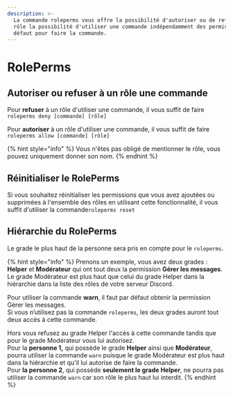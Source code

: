 ```yaml
---
description: >-
  La commande roleperms vous offre la possibilité d'autoriser ou de refuser à un
  rôle la possibilité d'utiliser une commande indépendamment des permissions par
  défaut pour faire la commande.
---
```


# RolePerms

## Autoriser ou refuser à un rôle une commande <a id="allow-or-deny"></a>

Pour **refuser** à un rôle d'utiliser une commande, il vous suffit de faire `roleperms deny [commande] [rôle]`  
  
Pour **autoriser** à un rôle d'utiliser une commande, il vous suffit de faire `roleperms allow [commande] [rôle]`

{% hint style="info" %}
Vous n'êtes pas obligé de mentionner le rôle, vous pouvez uniquement donner son nom.
{% endhint %}

## Réinitialiser le RolePerms <a id="reinitialiser"></a>

Si vous souhaitez réinitialiser les permissions que vous avez ajoutées ou supprimées à l'ensemble des rôles en utilisant cette fonctionnalité, il vous suffit d'utiliser la commande`roleperms reset`

## Hiérarchie du RolePerms <a id="hierarchie"></a>

Le grade le plus haut de la personne sera pris en compte pour le `roleperms`.

{% hint style="info" %}
Prenons un exemple, vous avez deux grades : **Helper** et **Modérateur** qui ont tout deux la permission **Gérer les messages**.  
Le grade Modérateur est plus haut que celui du grade Helper dans la hiérarchie dans la liste des rôles de votre serveur Discord.  
  
Pour utiliser la commande **warn**, il faut par défaut obtenir la permission Gérer les messages.   
Si vous n’utilisez pas la commande `roleperms`, les deux grades auront tout deux accès à cette commande.   
  
Hors vous refusez au grade Helper l'accès à cette commande tandis que pour le grade Modérateur vous lui autorisez.  
Pour la **personne 1,** qui possède le grade **Helper** ainsi que **Modérateur**, pourra utiliser la commande `warn` puisque le grade Modérateur est plus haut dans la hiérarchie et qu'il lui autorise de faire la commande.  
Pour **la personne 2**, qui possède **seulement le grade Helper**, ne pourra pas utiliser la commande `warn` car son rôle le plus haut lui interdit.
{% endhint %}



